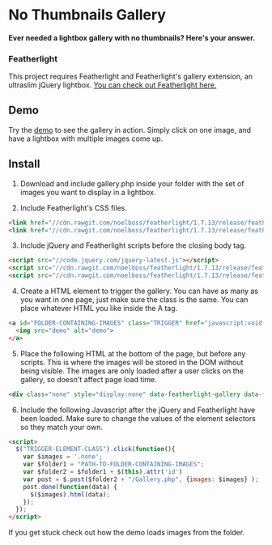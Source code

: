 # No Thumbnails Gallery
#### Ever needed a lightbox gallery with no thumbnails? Here's your answer.

### Featherlight
This project requires Featherlight and Featherlight's gallery extension, an ultraslim jQuery lightbox.
[You can check out Featherlight here.](https://github.com/noelboss/featherlight)

## Demo
Try the [demo](https://joebailey26.github.io/no-thumbnails-gallery/demo/no-thumbnails-gallery.html) to see the gallery in action. Simply click on one image, and have a lightbox with multiple images come up.

## Install
1. Download and include gallery.php inside your folder with the set of images you want to display in a lightbox.

2. Include Featherlight's CSS files.
```html
<link href="//cdn.rawgit.com/noelboss/featherlight/1.7.13/release/featherlight.min.css" type="text/css" rel="stylesheet"/>
<link href="//cdn.rawgit.com/noelboss/featherlight/1.7.13/release/featherlight.gallery.min.css" type="text/css" rel="stylesheet" />
```

3. Include jQuery and Featherlight scripts before the closing body tag.
```html
<script src="//code.jquery.com/jquery-latest.js"></script>
<script src="//cdn.rawgit.com/noelboss/featherlight/1.7.13/release/featherlight.min.js"></script>
<script src="//cdn.rawgit.com/noelboss/featherlight/1.7.13/release/featherlight.gallery.min.js"></script>
```

4. Create a HTML element to trigger the gallery. 
You can have as many as you want in one page, just make sure the class is the same.
You can place whatever HTML you like inside the A tag.
```html
<a id="FOLDER-CONTAINING-IMAGES" class="TRIGGER" href="javascript:void(0)">
  <img src="demo" alt="demo">
</a>
```

5. Place the following HTML at the bottom of the page, but before any scripts. This is where the images will be stored in the DOM without being visible. The images are only loaded after a user clicks on the gallery, so doesn't affect page load time.
```html
<div class="none" style="display:none" data-featherlight-gallery data-featherlight-filter="a"></div>
```

6. Include the following Javascript after the jQuery and Featherlight have been loaded. Make sure to change the values of the element selectors so they match your own.
```html
<script>
  $("TRIGGER-ELEMENT-CLASS").click(function(){
    var $images = '.none';
    var $folder1 = "PATH-TO-FOLDER-CONTAINING-IMAGES";
    var $folder2 = $folder1 + $(this).attr('id')
    var post = $.post($folder2 + "/Gallery.php", {images: $images} );
    post.done(function(data) {
      $($images).html(data);
    });
  });
</script>
```

If you get stuck check out how the demo loads images from the folder.
